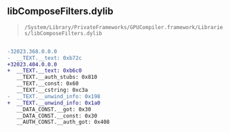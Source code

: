 ## libComposeFilters.dylib

> `/System/Library/PrivateFrameworks/GPUCompiler.framework/Libraries/libComposeFilters.dylib`

```diff

-32023.368.0.0.0
-  __TEXT.__text: 0xb72c
+32023.404.0.0.0
+  __TEXT.__text: 0xb6c0
   __TEXT.__auth_stubs: 0x810
   __TEXT.__const: 0x60
   __TEXT.__cstring: 0xc3a
-  __TEXT.__unwind_info: 0x198
+  __TEXT.__unwind_info: 0x1a0
   __DATA_CONST.__got: 0x30
   __DATA_CONST.__const: 0x30
   __AUTH_CONST.__auth_got: 0x408

```
